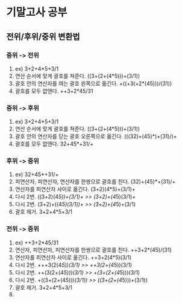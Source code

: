 # 기말고사 공부
## 전위/후위/중위 변환법
### 중위 -> 전위
1. ex) 3+2+4*5+3/1 
2. 연산 순서에 맞게 괄호를 쳐준다. ((3+(2+(4*5)))+(3/1))
3. 괄호 안의 연산자를 여는 괄호 왼쪽으로 옮긴다. +((+3(+2*(45)))/(31))
4. 괄호를 모두 없앤다. ++3+2*45/31

### 중위 -> 후위
1. ex) 3+2+4*5+3/1
2. 연산 순서에 맞게 괄호를 쳐준다. ((3+(2+(4*5)))+(3/1))
3. 괄호 안의 연산자를 닫는 괄호 오른쪽으로 옮긴다. (((32)+(45)*)+(31)/)+
4. 괄호를 모두 없앤다. 32+45*+31/+

### 후위 -> 중위
1. ex) 32+45*+31/+
2. 피연산자, 피연산자, 연산자를 한쌍으로 괄호를 친다. (32)+(45)*+(31)/+
3. 연산자를 피연산자 사이로 옮긴다. (3+2)(4*5)+(3/1)+
4. 다시 2번. ((3+2)(4*5))+(3/1)+ >> (3+2)+(4*5)(3/1)+
5. 다시 2번. (3+2)+((4*5)(3/1))+ >> (3+2)+(4*5)+(3/1)
6. 괄호 제거. 3+2+4*5+3/1

### 전위 -> 중위
1. ex) ++3+2*45/31
2. 연산자, 피연산자, 피연산자를 한쌍으로 괄호를 친다. ++3+2*(45)/(31)
3. 연산자를 피연산자 사이로 옮긴다. ++3+2(4*5)(3/1)
4. 다시 2번. +++3(2(4*5))(3/1) >> ++3(2+(4*5))(3/1)
5. 다시 2번. ++(3(2+(4*5)))(3/1) >> +(3+(2+(4*5)))(3/1)
6. 다시 2번. +((3+(2+(4*5)))(3/1)) >> ((3+(2+(4*5)))+(3/1))
7. 괄호 제거. 3+2+4*5+3/1
8. 